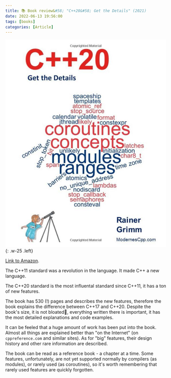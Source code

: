 ```yaml
---
title: 📚 Book review&#58; "C++20&#58; Get the Details" (2021)
date: 2022-06-13 19:56:00
tags: [books]
categories: [Article]
---
```


![](/assets/img/posts/2022-06-13/cover.jpg){: .w-25 .left}

[Link to Amazon](https://www.amazon.com/C-20-Details-Rainer-Grimm/dp/B09328NKXK).

The C++11 standard was a revolution in the language. It made C++ a new language.

The C++20 standard is the most influental standard since C++11, it has a ton of new features.

The book has 530 (!) pages and describes the new features, therefore the book explains
the difference between C++17 and C++20. Despite the book's size, it is not bloated🚱, everything written there
is important, it has the most detailed explanations and code examples.

It can be feeled that a huge amount of work has been put into the book.
Almost all things are explained better than "on the Internet" (on `cppreference.com` and similar sites).
As for "big" features, their design history and other rare information are described.

The book can be read as a reference book - a chapter at a time.
Some features, unfortunately, are not yet supported normally by compilers (as modules),
or rarely used (as coroutines),
so it's worth remembering that rarely used features are quickly forgotten.

